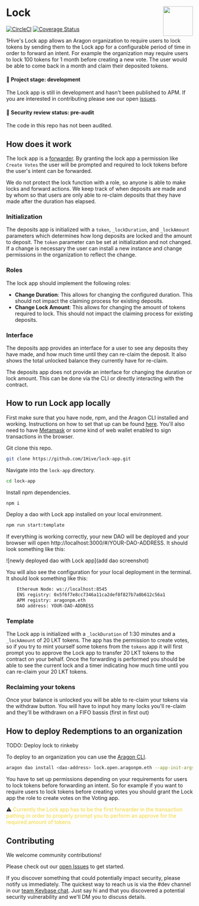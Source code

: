 # Lock <img align="right" src="https://github.com/1Hive/website/blob/master/website/static/img/bee.png" height="80px" />

[![CircleCI](https://circleci.com/gh/1Hive/lock-app.svg?style=svg)](https://circleci.com/gh/1Hive/lock-app)
[![Coverage Status](https://coveralls.io/repos/github/1Hive/lock-app/badge.svg?branch=master&service=github)](https://coveralls.io/github/1Hive/lock-app?branch=master&service=github)

1Hive's Lock app allows an Aragon organization to require users to lock tokens by sending them to the Lock app for a configurable period of time in order to forward an intent. For example the organization may require users to lock 100 tokens for 1 month before creating a new vote. The user would be able to come back in a month and claim their deposited tokens.

#### 🐲 Project stage: development

The Lock app is still in development and hasn't been published to APM. If you are interested in contributing please see our open [issues](https://github.com/1hive/lock-app/issues).

#### 🚨 Security review status: pre-audit

The code in this repo has not been audited.

## How does it work

The lock app is a [forwarder](https://hack.aragon.org/docs/forwarding-intro). By granting the lock app a permission like `Create Votes` the user will be prompted and required to lock tokens before the user's intent can be forwarded.

We do not protect the lock function with a role, so anyone is able to make locks and forward actions. We keep track of when deposits are made and by whom so that users are only able to re-claim deposits that they have made after the duration has elapsed.

### Initialization

The deposits app is initialized with a `token`, `_lockDuration`, and `_lockAmount` parameters which determines how long deposits are locked and the amount to deposit.
The `token` parameter can be set at initialization and not changed. If a change is necessary the user can install a new instance and change permissions in the organization to reflect the change.

### Roles

The lock app should implement the following roles:

- **Change Duration**: This allows for changing the configured duration. This should not impact the claiming process for existing deposits.
- **Change Lock Amount**: This allows for changing the amount of tokens required to lock. This should not impact the claiming process for existing deposits.

### Interface

The deposits app provides an interface for a user to see any deposits they have made, and how much time until they can re-claim the deposit. It also shows the total unlocked balance they currently have for re-claim.

The deposits app does not provide an interface for changing the duration or lock amount. This can be done via the CLI or directly interacting with the contract.

## How to run Lock app locally

First make sure that you have node, npm, and the Aragon CLI installed and working. Instructions on how to set that up can be found [here](https://hack.aragon.org/docs/cli-intro.html). You'll also need to have [Metamask](https://metamask.io) or some kind of web wallet enabled to sign transactions in the browser.

Git clone this repo.

```sh
git clone https://github.com/1Hive/lock-app.git
```

Navigate into the `lock-app` directory.

```sh
cd lock-app
```

Install npm dependencies.

```sh
npm i
```

Deploy a dao with Lock app installed on your local environment.

```sh
npm run start:template
```

If everything is working correctly, your new DAO will be deployed and your browser will open http://localhost:3000/#/YOUR-DAO-ADDRESS. It should look something like this:

![newly deployed dao with Lock app](add dao screenshot)

You will also see the configuration for your local deployment in the terminal. It should look something like this:

```sh
    Ethereum Node: ws://localhost:8545
    ENS registry: 0x5f6f7e8cc7346a11ca2def8f827b7a0b612c56a1
    APM registry: aragonpm.eth
    DAO address: YOUR-DAO-ADDRESS
```

### Template

The Lock app is initialized with a `_lockDuration` of 1:30 minutes and a `_lockAmount` of 20 LKT tokens.
The app has the permission to create votes, so if you try to mint yourself some tokens from the `tokens` app it will first prompt you to approve the Lock app to transfer 20 LKT tokens to the contract on your behalf.
Once the forwarding is performed you should be able to see the current lock and a timer indicating how much time until you can re-claim your 20 LKT tokens.

### Reclaiming your tokens

Once your balance is unlocked you will be able to re-claim your tokens via the withdraw button.
You will have to input hoy many locks you'll re-claim and they'll be withdrawn on a FIFO bassis (first in first out)

## How to deploy Redemptions to an organization

TODO: Deploy lock to rinkeby

To deploy to an organization you can use the [Aragon CLI](https://hack.aragon.org/docs/cli-intro.html).

```sh
aragon dao install <dao-address> lock.open.aragonpm.eth --app-init-args <token-address> <lock-duration> <lock-amount>
```

You have to set up permissions depending on your requirements for users to lock tokens before forwarding an intent. So for example if you want to require users to lock tokens before creating votes you should grant the Lock app the role to create votes on the Voting app.

:warning: <span style="color:#f3d539">Currently the Lock app has to be the first forwarder in the transaction pathing in order to properly prompt you to perform an approve for the required amount of tokens</span>

## Contributing

We welcome community contributions!

Please check out our [open Issues](https://github.com/1Hive/lock-app/issues) to get started.

If you discover something that could potentially impact security, please notify us immediately. The quickest way to reach us is via the #dev channel in our [team Keybase chat](https://1hive.org/contribute/keybase). Just say hi and that you discovered a potential security vulnerability and we'll DM you to discuss details.
